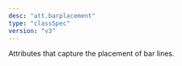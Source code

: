 ```yaml
---
desc: "att.barplacement"
type: "classSpec"
version: "v3"
---
```


Attributes that capture the placement of bar lines.